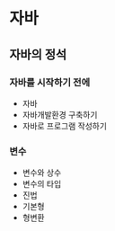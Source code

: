 # 자바

## 자바의 정석

### 자바를 시작하기 전에

- 자바
- 자바개발환경 구축하기
- 자바로 프로그램 작성하기

### 변수

- 변수와 상수
- 변수의 타입
- 진법
- 기본형
- 형변환
